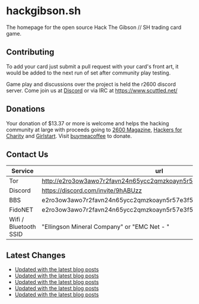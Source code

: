 # hackgibson.sh
The homepage for the open source Hack The Gibson // SH trading card game.


## Contributing

To add your card just submit a pull request with your card's front art, it would be added to the next run of set after community play testing.

Game play and discussions over the project is held the r2600 discord server. Come join us at [Discord](https://discord.com/invite/9hABUzz) or via IRC at https://www.scuttled.net/


## Donations

Your donation of $13.37 or more is welcome and helps the hacking community at large with proceeds going to [2600 Magazine](https://2600.com/), [Hackers for Charity](https://hackersforcharity.org) and [Girlstart](https://girlstart.org).  Visit [buymeacoffee](https://www.buymeacoffee.com/hackgibson.sh) to donate.


## Contact Us

Service | url
-|-
Tor | http://e2ro3ow3awo7r2favn24n65ycc2qmzkoayn5r57e3f56nvjwdcgg32ad.onion
Discord | https://discord.com/invite/9hABUzz
BBS | e2ro3ow3awo7r2favn24n65ycc2qmzkoayn5r57e3f56nvjwdcgg32ad.onion:23
FidoNET | e2ro3ow3awo7r2favn24n65ycc2qmzkoayn5r57e3f56nvjwdcgg32ad.onion:24554
Wifi / Bluetooth SSID | "Ellingson Mineral Company" or "EMC Net - <fidonet address>"

## Latest Changes
<!-- BLOG-POST-LIST:START -->
- [Updated with the latest blog posts](https://github.com/DFW2600/hackgibson.sh/commit/8f3998ac83d724cfdedde0a0230a3bc8b8cfcd2b)
- [Updated with the latest blog posts](https://github.com/DFW2600/hackgibson.sh/commit/a1bc25a2ad5c4484231b8c4028c168bed1dc5d38)
- [Updated with the latest blog posts](https://github.com/DFW2600/hackgibson.sh/commit/35609f2ecf9d7760c45cd91304d211ba0d32c9bd)
- [Updated with the latest blog posts](https://github.com/DFW2600/hackgibson.sh/commit/a9d6efc3a0c2e90c75289b466b1f0a966c1562d7)
- [Updated with the latest blog posts](https://github.com/DFW2600/hackgibson.sh/commit/3e786830754c0ab5a0263f4e3aa52209e5f8469b)
<!-- BLOG-POST-LIST:END -->
